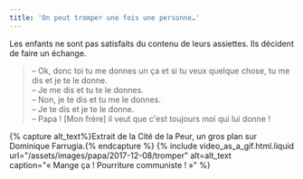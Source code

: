 ```yaml
---
title: 'On peut tromper une fois une personne…'
---
```


Les enfants ne sont pas satisfaits du contenu de leurs assiettes. Ils décident
de faire un échange.

<!-- more -->

> – Ok, donc toi tu me donnes un ça et si tu veux quelque chose, tu me dis et je
> te le donne.  
> – Je me dis et tu te le donnes.  
> – Non, je te dis et tu me le donnes.  
> – Je te dis et je te le donne.  
> – Papa ! [Mon frère] il veut que c'est toujours moi qui lui donne !

{% capture alt_text%}Extrait de la Cité de la Peur, un gros plan sur Dominique
Farrugia.{% endcapture %} {% include video_as_a_gif.html.liquid
url="/assets/images/papa/2017-12-08/tromper"
alt=alt_text
caption="&laquo;&nbsp;Mange ça ! Pourriture communiste !&nbsp;&raquo;"
%}
